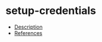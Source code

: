 # setup-credentials

- [Description](https://github.com/bakdata/ci-templates/tree/feat/doc/docs/descriptions/actions/setup-credentials)
- [References](https://github.com/bakdata/ci-templates/tree/feat/doc/docs/references/actions/setup-credentials)
